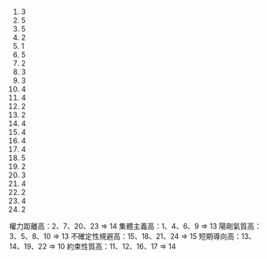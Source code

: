 1. 3
2. 5
3. 5
4. 2
5. 1
6. 5
7. 2
8. 3
9. 3
10. 4
11. 4
12. 2
13. 2
14. 4
15. 4
16. 4
17. 4
18. 5
19. 2
20. 3
21. 4
22. 2
23. 4
24. 2

權力距離高：2、7、20、23 => 14
集體主義高：1、4、6、9 => 13
陽剛氣質高：3、5、8、10 => 13
不確定性規避高：15、18、21、24 => 15
短期導向高：13、14、19、22 => 10
約束性質高：11、12、16、17 => 14
